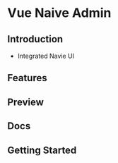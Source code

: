 # Vue Naive Admin

## Introduction

- Integrated Navie UI

## Features

## Preview

## Docs

## Getting Started

